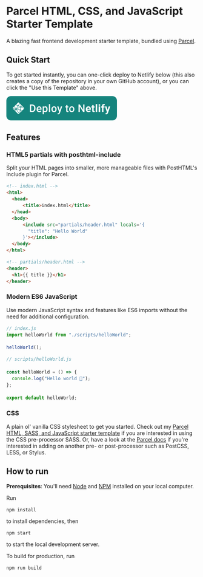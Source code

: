 # Parcel HTML, CSS, and JavaScript Starter Template

A blazing fast frontend development starter template, bundled using [Parcel](https://parceljs.org).

## Quick Start

To get started instantly, you can one-click deploy to Netlify below (this also creates a copy of the repository in your own GitHub account), or you can click the "Use this Template" above.

[![Deploy to Netlify](./src/assets/deploy-to-netlify.svg)](https://app.netlify.com/start/deploy?repository=https://github.com/aileen-r/parcel-html-css-js-starter-template)

## Features

### HTML5 partials with posthtml‑include

Split your HTML pages into smaller, more manageable files with PostHTML's Include plugin for Parcel.

```html
<!-- index.html -->
<html>
  <head>
      <title>index.html</title>
  </head>
  <body>
      <include src="partials/header.html" locals='{
        "title": "Hello World"
      }'></include>
  </body>
</html>
```

```html
<!-- partials/header.html -->
<header>
  <h1>{{ title }}</h1>
</header>
```

### Modern ES6 JavaScript

Use modern JavaScript syntax and features like ES6 imports without the need for additional configuration.

```js
// index.js
import helloWorld from "./scripts/helloWorld";

helloWorld();
```

```js
// scripts/helloWorld.js

const helloWorld = () => {
  console.log("Hello world 👋");
};

export default helloWorld;
```

### CSS

A plain ol' vanilla CSS stylesheet to get you started. Check out my [Parcel HTML, SASS, and JavaScript starter template](https://github.com/aileen-r/parcel-html-sass-js-starter-template) if you are interested in using the CSS pre-processor SASS. Or, have a look at the [Parcel docs](https://v2.parceljs.org/) if you're interested in adding on another pre- or post-processor such as PostCSS, LESS, or Stylus.

## How to run
**Prerequisites**: You'll need [Node](https://nodejs.org) and [NPM](https://docs.npmjs.com/downloading-and-installing-node-js-and-npm) installed on your local computer.

Run

```
npm install
```
to install dependencies, then
```
npm start
```
to start the local development server.

To build for production, run
```
npm run build
```